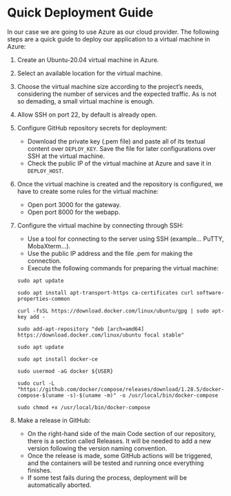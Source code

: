 # Quick Deployment Guide

In our case we are going to use Azure as our cloud provider. The following steps are a quick guide to deploy our application to a virtual machine in Azure:

1. Create an Ubuntu-20.04 virtual machine in Azure.
2. Select an available location for the virtual machine.
3. Choose the virtual machine size according to the project’s needs, considering the number of services and the expected traffic. As is not so demading, a small virtual machine is enough.
4. Allow SSH on port 22, by default is already open.
5. Configure GitHub repository secrets for deployment:
   - Download the private key (.pem file) and paste all of its textual content over `DEPLOY_KEY`. Save the file for later configurations over SSH at the virtual machine.
   - Check the public IP of the virtual machine at Azure and save it in `DEPLOY_HOST`.
6. Once the virtual machine is created and the repository is configured, we have to create some rules for the virtual machine:
   - Open port 3000 for the gateway.
   - Open port 8000 for the webapp.
7. Configure the virtual machine by connecting through SSH:
   - Use a tool for connecting to the server using SSH (example... PuTTY, MobaXterm…​).
   - Use the public IP address and the file .pem for making the connection.
   - Execute the following commands for preparing the virtual machine:

    ``
    sudo apt update
   ``
   
   ``
    sudo apt install apt-transport-https ca-certificates curl software-properties-common
   ``

   ``
    curl -fsSL https://download.docker.com/linux/ubuntu/gpg | sudo apt-key add -
   ``

   ``
    sudo add-apt-repository "deb [arch=amd64] https://download.docker.com/linux/ubuntu focal stable"
   ``

   ``
    sudo apt update
   ``

   ``
    sudo apt install docker-ce
   ``

   ``
    sudo usermod -aG docker ${USER}
   ``

   ``
    sudo curl -L "https://github.com/docker/compose/releases/download/1.28.5/docker-compose-$(uname -s)-$(uname -m)"
   -o /usr/local/bin/docker-compose
   ``

   ``
    sudo chmod +x /usr/local/bin/docker-compose
    ``

9. Make a release in GitHub:
   - On the right-hand side of the main Code section of our repository, there is a section called Releases. It will be needed to add a new version following the version naming convention.
   - Once the release is made, some GitHub actions will be triggered, and the containers will be tested and running once everything finishes.
   - If some test fails during the process, deployment will be automatically aborted.
